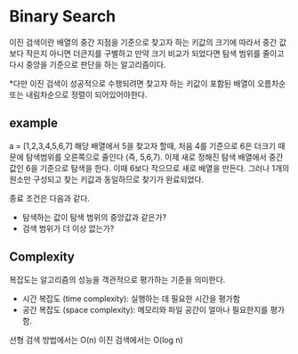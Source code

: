 # Binary Search

이진 검색이란 배열의 중간 지점을 기준으로 찾고자 하는 키값의 크기에 따라서 중간 값보다 작은지 아니면 더큰지를 구별하고 만약 크기 비교가 되었다면 탐색 범위를 줄이고 다시 중앙을 기준으로 판단을 하는 알고리즘이다.

*다만 이진 검색이 성공적으로 수행되려면 찾고자 하는 키값이 포함된 배열이 오름차순 또는 내림차순으로 정렬이 되어있어야한다. 

## example

a = [1,2,3,4,5,6,7] 해당 배열에서 5을 찾고자 할때, 처음 4를 기준으로 6은 더크기 때문에 탐색범위를 오른쪽으로 줄인다 (즉, 5,6,7). 이제 새로 정해진 탐색 배열에서 중간 값인 6을 기준으로 탐색을 한다. 이때 6보다 작으므로 새로 배열을 만든다. 그러나 1개의 원소만 구성되고 찾는 키값과 동일하므로 찾기가 완료되었다. 

종료 조건은 다음과 같다. 
- 탐색하는 값이 탐색 범위의 중앙값과 같은가?
- 검색 범위가 더 이상 없는가?

## Complexity

복잡도는 알고리즘의 성능을 객관적으로 평가하는 기준을 의미한다.

- 시간 복잡도 (time complexity): 실행하는 데 필요한 시간을 평가함
- 공간 복잡도 (space complexity): 메모리와 파일 공간이 얼마나 필요한지를 평가함.

선형 검색 방법에서는 O(n)
이진 검색에서는 O(log n)